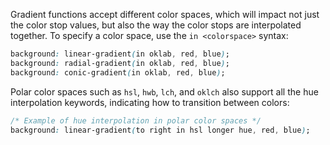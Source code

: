 Gradient functions accept different color spaces, which will impact not just the color stop values, but also the way the color stops are interpolated together. To specify a color space, use the `in <colorspace>` syntax:

```css
background: linear-gradient(in oklab, red, blue);
background: radial-gradient(in oklab, red, blue);
background: conic-gradient(in oklab, red, blue);
```

Polar color spaces such as `hsl`, `hwb`, `lch`, and `oklch` also support all the hue interpolation keywords, indicating how to transition between colors:

```css
/* Example of hue interpolation in polar color spaces */
background: linear-gradient(to right in hsl longer hue, red, blue);
```
